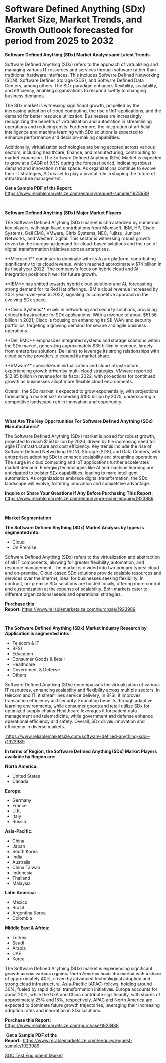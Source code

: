 <p><h1>Software Defined Anything (SDx) Market Size, Market Trends, and Growth Outlook forecasted for period from 2025 to 2032</h1></p><p><strong>Software Defined Anything (SDx) Market Analysis and Latest Trends</strong></p>
<p><p>Software Defined Anything (SDx) refers to the approach of virtualizing and managing various IT resources and services through software rather than traditional hardware interfaces. This includes Software Defined Networking (SDN), Software Defined Storage (SDS), and Software Defined Data Centers, among others. The SDx paradigm enhances flexibility, scalability, and efficiency, enabling organizations to respond swiftly to changing business demands.</p><p>The SDx market is witnessing significant growth, propelled by the increasing adoption of cloud computing, the rise of IoT applications, and the demand for better resource utilization. Businesses are increasingly recognizing the benefits of virtualization and automation in streamlining operations and reducing costs. Furthermore, the integration of artificial intelligence and machine learning with SDx solutions is expected to enhance performance and decision-making capabilities.</p><p>Additionally, virtualization technologies are being adopted across various sectors, including healthcare, finance, and manufacturing, contributing to market expansion. The Software Defined Anything (SDx) Market is expected to grow at a CAGR of 9.5% during the forecast period, indicating robust demand and innovation in this space. As organizations continue to evolve their IT strategies, SDx is set to play a pivotal role in shaping the future of infrastructure management.</p></p>
<p><strong>Get a Sample PDF of the Report:&nbsp;</strong> <a href="https://www.reliablemarketsize.com/enquiry/request-sample/1923989?utm_campaign=1952&utm_medium=2&utm_source=Github&utm_content=ia&utm_term=14012025&utm_id=software-defined-anything-sdx">https://www.reliablemarketsize.com/enquiry/request-sample/1923989</a></p>
<p>&nbsp;</p>
<p><strong>Software Defined Anything (SDx) Major Market Players</strong></p>
<p><p>The Software Defined Anything (SDx) market is characterized by numerous key players, with significant contributions from Microsoft, IBM, HP, Cisco Systems, Dell EMC, VMware, Citrix Systems, NEC, Fujitsu, Juniper Networks, and Western Digital. This sector is witnessing robust growth driven by the increasing demand for cloud-based solutions and the rise of digital transformation initiatives across enterprises.</p><p>**Microsoft** continues to dominate with its Azure platform, contributing significantly to its cloud revenue, which reached approximately $74 billion in its fiscal year 2022. The company's focus on hybrid cloud and AI integration positions it well for future growth.</p><p>**IBM** has shifted towards hybrid cloud solutions and AI, forecasting strong demand for its Red Hat offerings. IBM's cloud revenue increased by 20% year-over-year in 2022, signaling its competitive approach in the evolving SDx space.</p><p>**Cisco Systems** excels in networking and security solutions, providing critical infrastructure for SDx applications. With a revenue of about $51.56 billion in 2021, Cisco is focusing on enhancing its SD-WAN and security portfolios, targeting a growing demand for secure and agile business operations.</p><p>**Dell EMC** emphasizes integrated systems and storage solutions within the SDx market, generating approximately $35 billion in revenue, largely from enterprise solutions. Dell aims to leverage its strong relationships with cloud service providers to expand its market share.</p><p>**VMware** specializes in virtualization and cloud infrastructure, experiencing growth driven by multi-cloud strategies. VMware reported $12.85 billion in revenue for its fiscal 2022, with projections for continued growth as businesses adopt more flexible cloud environments.</p><p>Overall, the SDx market is expected to grow exponentially, with projections forecasting a market size exceeding $100 billion by 2025, underscoring a competitive landscape rich in innovation and opportunity.</p></p>
<p>&nbsp;</p>
<p><strong>What Are The Key Opportunities For Software Defined Anything (SDx) Manufacturers?</strong></p>
<p><p>The Software Defined Anything (SDx) market is poised for robust growth, projected to reach $150 billion by 2026, driven by the increasing need for agile IT infrastructure and cost efficiency. Key trends include the rise of Software Defined Networking (SDN), Storage (SDS), and Data Centers, with enterprises adopting SDx to enhance scalability and streamline operations. The surge in cloud computing and IoT applications further accelerates market demand. Emerging technologies like AI and machine learning are anticipated to bolster SDx capabilities, leading to more intelligent automation. As organizations embrace digital transformation, the SDx landscape will evolve, fostering innovation and competitive advantage.</p></p>
<p><strong>Inquire or Share Your Questions If Any Before Purchasing This Report:</strong> <a href="https://www.reliablemarketsize.com/enquiry/pre-order-enquiry/1923989?utm_campaign=1952&utm_medium=2&utm_source=Github&utm_content=ia&utm_term=14012025&utm_id=software-defined-anything-sdx">https://www.reliablemarketsize.com/enquiry/pre-order-enquiry/1923989</a></p>
<p>&nbsp;</p>
<p><strong>Market Segmentation</strong></p>
<p><strong>The Software Defined Anything (SDx) Market Analysis by types is segmented into:</strong></p>
<p><ul><li>Cloud</li><li>On Premise</li></ul></p>
<p><p>Software Defined Anything (SDx) refers to the virtualization and abstraction of all IT components, allowing for greater flexibility, automation, and resource management. The market is divided into two primary types: cloud and on-premise. Cloud-based SDx solutions provide scalable resources and services over the internet, ideal for businesses seeking flexibility. In contrast, on-premise SDx solutions are hosted locally, offering more control and customization at the expense of scalability. Both markets cater to different organizational needs and operational strategies.</p></p>
<p><strong>Purchase this Report:&nbsp;</strong><a href="https://www.reliablemarketsize.com/purchase/1923989?utm_campaign=1952&utm_medium=2&utm_source=Github&utm_content=ia&utm_term=14012025&utm_id=software-defined-anything-sdx">https://www.reliablemarketsize.com/purchase/1923989</a></p>
<p>&nbsp;</p>
<p><strong>The Software Defined Anything (SDx) Market Industry Research by Application is segmented into:</strong></p>
<p><ul><li>Telecom & IT</li><li>BFSI</li><li>Education</li><li>Consumer Goods & Retail</li><li>Healthcare</li><li>Government & Defense</li><li>Others</li></ul></p>
<p><p>Software Defined Anything (SDx) encompasses the virtualization of various IT resources, enhancing scalability and flexibility across multiple sectors. In telecom and IT, it streamlines service delivery; in BFSI, it improves transaction efficiency and security. Education benefits through adaptive learning environments, while consumer goods and retail utilize SDx for optimized supply chains. Healthcare leverages it for patient data management and telemedicine, while government and defense enhance operational efficiency and safety. Overall, SDx drives innovation and efficiency in diverse markets.</p></p>
<p><a href="https://www.reliablemarketsize.com/software-defined-anything-sdx--r1923989?utm_campaign=1952&utm_medium=2&utm_source=Github&utm_content=ia&utm_term=14012025&utm_id=software-defined-anything-sdx">&nbsp;https://www.reliablemarketsize.com/software-defined-anything-sdx--r1923989</a></p>
<p><strong>In terms of Region, the Software Defined Anything (SDx) Market Players available by Region are:</strong></p>
<p>
    <p> <strong> North America: </strong>
        <ul>
            <li>United States</li>
            <li>Canada</li>
        </ul>
        </p> 
    <p> <strong> Europe: </strong>
        <ul>
            <li>Germany</li>
            <li>France</li>
            <li>U.K.</li>
            <li>Italy</li>
            <li>Russia</li>
        </ul>
        </p> 
    <p> <strong> Asia-Pacific: </strong>
        <ul>
            <li>China</li>
            <li>Japan</li>
            <li>South Korea</li>
            <li>India</li>
            <li>Australia</li>
            <li>China Taiwan</li>
            <li>Indonesia</li>
            <li>Thailand</li>
            <li>Malaysia</li>
        </ul>
        </p> 
    <p> <strong> Latin America: </strong>
        <ul>
            <li>Mexico</li>
            <li>Brazil</li>
            <li>Argentina Korea</li>
            <li>Colombia</li>
        </ul>
        </p> 
    <p> <strong> Middle East & Africa: </strong>
        <ul>
            <li>Turkey</li>
            <li>Saudi</li>
            <li>Arabia</li>
            <li>UAE</li>
            <li>Korea</li>
        </ul>
    </p>
    </p>
<p><p>The Software Defined Anything (SDx) market is experiencing significant growth across various regions. North America leads the market with a share of approximately 40%, driven by advanced technological adoption and strong cloud infrastructure. Asia-Pacific (APAC) follows, holding around 30%, fueled by rapid digital transformation initiatives. Europe accounts for about 20%, while the USA and China contribute significantly, with shares of approximately 25% and 15%, respectively. APAC and North America are expected to dominate future growth trajectories, leveraging their increasing adoption rates and innovation in SDx solutions.</p></p>
<p><strong>Purchase this Report: </strong><a href="https://www.reliablemarketsize.com/purchase/1923989?utm_campaign=1952&utm_medium=2&utm_source=Github&utm_content=ia&utm_term=14012025&utm_id=software-defined-anything-sdx">https://www.reliablemarketsize.com/purchase/1923989</a></p>
<p>&nbsp;<strong>Get a Sample PDF of the Report:&nbsp;&nbsp;</strong><a href="https://www.reliablemarketsize.com/enquiry/request-sample/1923989?utm_campaign=1952&utm_medium=2&utm_source=Github&utm_content=ia&utm_term=14012025&utm_id=software-defined-anything-sdx">https://www.reliablemarketsize.com/enquiry/request-sample/1923989</a></p>
<p><strong></strong></p>
<p><p><a href="https://github.com/dringals/Market-Research-Report-List-6/blob/main/soc-test-equipment-market.md?utm_campaign=1952&utm_medium=2&utm_source=Github&utm_content=ia&utm_term=14012025&utm_id=software-defined-anything-sdx">SOC Test Equipment Market</a></p></p>